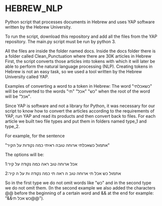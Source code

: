 # HEBREW_NLP

Python script that processes documents in Hebrew and uses YAP software written by the Hebrew University.

To run the script, download this repository and add all the files from the YAP repository.
The main.py script must be run by python 3.

All the files are inside the folder named docs.
Inside the docs folder there is a folder called Clean_Punctuation where there are 30K articles in Hebrew
First, the script converts those articles into tokens with which it will later be able to perform the natural language processing (NLP).
Creating tokens in Hebrew is not an easy task, so we used a tool written by the Hebrew University called YAP.

Examples of converting a word to a token in Hebrew:
The word "כשאכלתי" will be converted to the words "כש" "אכל" "תי" when the root of the word will be "אכל".

Since YAP is software and not a library for Python, it was necessary for our script to know how to convert the articles according to the requirements of YAP, run YAP and read its products and then convert back to files.
For each article we built two file types and put them in folders named type_1 and type_2.

For example, for the sentence 

"אתמול כשאכלתי ארוחה טובה ראיתי כמה נקודות על הקיר"

The options will be:

1:אכל ארוחה טוב ראה כמה נקודה על קיר

2:אתמול כש אכל תי ארוחה טוב ה ראה תי כמה נקודה ות על ה קיר


So in the first type we do not omit words like "כש" and in the second type we do not omit them.
(In the second example we also added the characters @@ before the beginning of a certain word and && at the end for example: "&&כש אכל תי@@").
